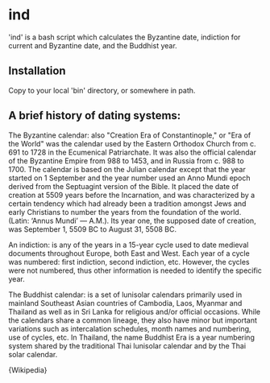 ind
===

'ind' is a bash script which calculates the Byzantine date, indiction for
current and Byzantine date, and the Buddhist year.

## Installation
Copy to your local 'bin' directory, or somewhere in path.

## A brief history of dating systems:

The Byzantine calendar: also "Creation Era of Constantinople," or "Era of
the World" was the calendar used by the Eastern Orthodox Church from c. 691
to 1728 in the Ecumenical Patriarchate. It was also the official calendar of
the Byzantine Empire from 988 to 1453, and in Russia from c. 988 to 1700.
The calendar is based on the Julian calendar except that the year started on
1 September and the year number used an Anno Mundi epoch derived from the
Septuagint version of the Bible. It placed the date of creation at 5509
years before the Incarnation, and was characterized by a certain tendency
which had already been a tradition amongst Jews and early Christians to
number the years from the foundation of the world. (Latin: ‘Annus Mundi’ —
A.M.). Its year one, the supposed date of creation, was September 1, 5509 BC
to August 31, 5508 BC.

An indiction: is any of the years in a 15-year cycle used to date medieval
documents throughout Europe, both East and West. Each year of a cycle was
numbered: first indiction, second indiction, etc. However, the cycles were
not numbered, thus other information is needed to identify the specific
year.

The Buddhist calendar: is a set of lunisolar calendars primarily used in
mainland Southeast Asian countries of Cambodia, Laos, Myanmar and Thailand
as well as in Sri Lanka for religious and/or official occasions. While the
calendars share a common lineage, they also have minor but important
variations such as intercalation schedules, month names and numbering, use
of cycles, etc. In Thailand, the name Buddhist Era is a year numbering
system shared by the traditional Thai lunisolar calendar and by the Thai
solar calendar.

{Wikipedia}

